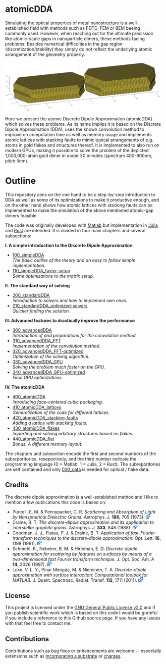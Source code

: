 # atomicDDA

Simulating the optical properties of metal nanostructure is a well-established field with methods such as FDTD, FEM or BEM beeing commonly used. However, when reaching out for the ultimate precission like atomic-scale gaps in nanoparticle dimers, these methods facing problems: Besides numerical difficulties in the gap region (discretization/stability) they simply do not reflect the underlying atomic arrangement of the geometry properly.

![A gold dimer ready to be simulated](/003_media/regrown-dimer_1-000-000-atoms.jpg "A gold dimer ready to be simulated")

Here we present the atomic Discrete Dipole Approximation (atomicDDA) which solves these problems. As its name implies it is based on the Discrete Dipole Approximation (DDA), uses the known convolution method to improve on computation time as well as memory usage and implements atomic lattices with stacking faults to mimic typical arrangements of e.g. atoms in gold flakes and structures thereof. It is implemented to also run on modern GPUs, making it possible to solve the problem of the depicted 1,000,000-atom gold dimer in under 30 minutes (spectrum 400-900nm, pitch 5nm).

# Outline

This repository aims on the one hand to be a step-by-step introduction to DDA as well as some of its optimizations to make it productive enough, and on the other hand shows how atomic lattices with stacking faults can be implemented to make the simulation of the above mentioned atomic-gap dimers feasible.

The code was originally developed with [Matlab](https://www.mathworks.com/products/matlab.html "Link to Matlab product page from MathWorks") but implementation in [Julia](https://julialang.org/ "Link to the Julia programming language homepage") and [Rust](https://www.rust-lang.org/ "Linkt to the Rust programming language homepage") are intended. It is divided in four main chapters and several subsections:

__I. A simple introduction to the Discrete Dipole Approximation__
  * [100_simpleDDA](100_simpleDDA)  
    _The basic outline of the theory and an easy to follow simple implementation._
  * [110_simpleDDA_faster-setup](110_simpleDDA_faster-setup)  
    _Some optimizations to the matrix setup._
    
__II. The standard way of solving__
  * [200_standardDDA](200_standardDDA)    
    _Introduction to solvers and how to implement own ones._
  * [210_standardDDA_optimized-solvers](210_standardDDA_optimized-solvers)    
    _Quicker finding the solution._

__III. Advanced features to drastically improve the performance__
  * [300_advancedDDA](300_advancedDDA)  
    _Introduction of and preparations for the convolution method._    
  * [310_advancedDDA_FFT](310_advancedDDA_FFT)  
    _Implementation of the convolution method._
  * [320_advancedDDA_FFT-optimized](320_advancedDDA_FFT-optimized)  
    _Optimization of the solving algorithm._
  * [330_advancedDDA_GPU](330_advancedDDA_GPU)  
    _Solving the problem much faster on the GPU._
  * [340_advancedDDA_GPU-optimized](340_advancedDDA_GPU-optimized)  
    _Final GPU optimizations._

__IV. The atomicDDA__
  * [400_atomicDDA](400_atomicDDA)  
    _Introducing face-centered cubic packaging._    
  * [410_atomicDDA_lattices](410_atomicDDA_lattices)  
    _Generalization of the code for different lattices._
  * [420_atomicDDA_stacking-faults](420_atomicDDA_stacking-faults)  
    _Adding a lattice with stacking faults._
  * [430_atomicDDA_flakes](430_atomicDDA_flakes)  
    _Importing and solving arbitrary structures based on flakes._
  * [440_atomicDDA_flat](440_atomicDDA_flat)  
    _Bonus. A different memory layout._

The chapters and subsection encode the first and second numbers of the subreporitories, resepectively, and the third number indicate the programming language (0 = Matlab, 1 = Julia, 2 = Rust). The subreporitories are self contained and only [000_data](000_data) is needed for optical / flake data.


## Credits
The discrete dipole approximation is a well-estabished method and I like to mention a few publications this code is based on:
* Purcell, E. M. & Pennypacker, C. R. *Scattering and Absorption of Light by Nonspherical Dielectric Grains.* Astrophys. J. __186__, 705 (1973). [<img src="003_media/External.svg" height="14">](https://www.doi.org/10.1086/152538)
* Draine, B. T. *The discrete-dipole approximation and its application to interstellar graphite grains.* Astrophys. J. __333__, 848 (1988). [<img src="003_media/External.svg" height="14">](https://www.doi.org/10.1086/166795)
* Goodman, J. J., Flatau, P. J. & Draine, B. T. *Application of fast-Fourier-transform techniques to the discrete-dipole approximation.* Opt. Lett. __16__, 1198 (1991). [<img src="003_media/External.svg" height="14">](https://www.doi.org/10.1364/OL.16.001198)
* Schmehl, R., Nebeker, B. M. & Hirleman, E. D. *Discrete-dipole approximation for scattering by features on surfaces by means of a two-dimensional fast Fourier transform technique.* J. Opt. Soc. Am. A __14__, 3026 (1997). [<img src="003_media/External.svg" height="14">](https://www.doi.org/10.1364/JOSAA.14.003026)
* Loke, V. L. Y., Pinar Mengüç, M. & Nieminen, T. A. *Discrete-dipole approximation with surface interaction: Computational toolbox for MATLAB.* J. Quant. Spectrosc. Radiat. Transf. __112__, 1711 (2011). [<img src="003_media/External.svg" height="14">](https://www.doi.org/10.1016/j.jqsrt.2011.03.012)



## License
This project is licensed under the [GNU General Public License v2.0](LICENSE "Link to the GPL") and if you publish scientific work which is based on this code I would be grateful if you include a reference to this Github source page. If you have any issues with that feel free to contact me.


## Contributions
Contributions such as bug fixes or enhancements are welcome -- especially extensions such as [incorporating a substrate](https://www.doi.org/10.1021/acs.jpcc.5b09271) or [charges](https://www.doi.org/10.1021/acs.jpcc.9b07410).

